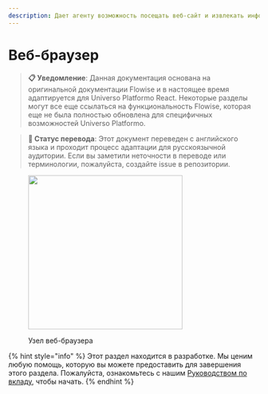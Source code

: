 ```yaml
---
description: Дает агенту возможность посещать веб-сайт и извлекать информацию.
---
```


# Веб-браузер

> **📋 Уведомление**: Данная документация основана на оригинальной документации Flowise и в настоящее время адаптируется для Universo Platformo React. Некоторые разделы могут все еще ссылаться на функциональность Flowise, которая еще не была полностью обновлена для специфичных возможностей Universo Platformo.

> **🔄 Статус перевода**: Этот документ переведен с английского языка и проходит процесс адаптации для русскоязычной аудитории. Если вы заметили неточности в переводе или терминологии, пожалуйста, создайте issue в репозитории.

<figure><img src="../../../.gitbook/assets/image (12) (1) (1) (2).png" alt="" width="309"><figcaption><p>Узел веб-браузера</p></figcaption></figure>

{% hint style="info" %}
Этот раздел находится в разработке. Мы ценим любую помощь, которую вы можете предоставить для завершения этого раздела. Пожалуйста, ознакомьтесь с нашим [Руководством по вкладу](broken-reference), чтобы начать.
{% endhint %}
